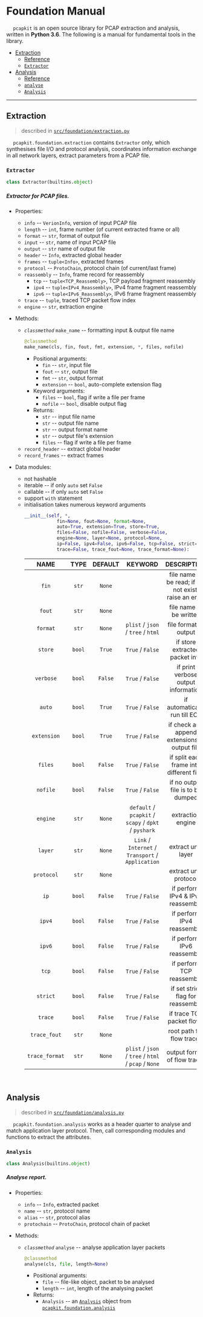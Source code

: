 # Foundation Manual

&emsp; `pcapkit` is an open source library for PCAP extraction and analysis, written in __Python 3.6__. The following is a manual for fundamental tools in the library.

 - [Extraction](#extraction)
    * [Reference](https://github.com/JarryShaw/pcapkit/tree/master/src/foundation/extraction.py)
    * [`Extractor`](#extractor)
 - [Analysis](#analysis)
    * [Reference](https://github.com/JarryShaw/pcapkit/tree/master/src/foundation/analysis.py)
    * [`analyse`](#analyse)
    * [`Analysis`](#class-analysis)

---

## Extraction

 > described in [`src/foundation/extraction.py`](https://github.com/JarryShaw/pcapkit/tree/master/src/foundation/extraction.py)

&emsp; `pcapkit.foundation.extraction` contains `Extractor` only, which synthesises file I/O and protocol analysis, coordinates information exchange in all network layers, extract parameters from a PCAP file.

### `Extractor`

```python
class Extractor(builtins.object)
```

##### Extractor for PCAP files.

 - Properties:
    * `info` -- `VerionInfo`, version of input PCAP file
    * `length` -- `int`, frame number (of current extracted frame or all)
    * `format` -- `str`, format of output file
    * `input` -- `str`, name of input PCAP file
    * `output` -- `str` name of output file
    * `header` -- `Info`, extracted global header
    * `frames` -- `tuple<Info>`, extracted frames
    * `protocol` -- `ProtoChain`, protocol chain (of current/last frame)
    * `reassembly` -- `Info`, frame record for reassembly
        - `tcp` -- `tuple<TCP_Reassembly>`, TCP payload fragment reassembly
        - `ipv4` -- `tuple<IPv4_Reassembly>`, IPv4 frame fragment reassembly
        - `ipv6` -- `tuple<IPv6_Reassembly>`, IPv6 frame fragment reassembly
    * `trace` -- `tuple`, traced TCP packet flow index
    * `engine` -- `str`, extraction engine

 - Methods:
    * *`classmethod`* `make_name` -- formatting input & output file name
        ```python
        @classmethod
        make_name(cls, fin, fout, fmt, extension, *, files, nofile)
        ```
        - Positional arguments:
            * `fin` -- `str`, input file
            * `fout` -- `str`, output file
            * `fmt` -- `str`, output format
            * `extension` -- `bool`, auto-complete extension flag
        - Keyword arguments:
            * `files` -- `bool`, flag if write a file per frame
            * `nofile` -- `bool`, disable output flag
        - Returns:
            * `str` -- input file name
            * `str` -- output file name
            * `str` -- output format name
            * `str` -- output file's extension
            * `files` -- flag if write a file per frame
    * `record_header` -- extract global header
    * `record_frames` -- extract frames

 - Data modules:
    * not hashable
    * iterable -- if only `auto` set `False`
    * callable -- if only `auto` set `False`
    * support `with` statement
    * initialisation takes numerous keyword arguments
        ```python
        __init__(self, *,
                    fin=None, fout=None, format=None,                           # basic settings
                    auto=True, extension=True, store=True,                      # internal settings
                    files=False, nofile=False, verbose=False,                   # output settings
                    engine=None, layer=None, protocol=None,                     # extraction settings
                    ip=False, ipv4=False, ipv6=False, tcp=False, strict=False,  # reassembly settings
                    trace=False, trace_fout=None, trace_format=None):           # trace settings
        ```
        |      NAME      |  TYPE  | DEFAULT |                       KEYWORD                        |                       DESCRIPTION                       |
        | :------------: | :----: | :-----: | :--------------------------------------------------: | :-----------------------------------------------------: |
        |     `fin`      | `str`  | `None`  |                                                      | file name to be read; if file not exist, raise an error |
        |     `fout`     | `str`  | `None`  |                                                      |                 file name to be written                 |
        |    `format`    | `str`  | `None`  |          `plist` / `json` / `tree` / `html`          |                  file format of output                  |
        |    `store`     | `bool` | `True`  |                   `True` / `False`                   |             if store extracted packet info              |
        |   `verbose`    | `bool` | `False` |                   `True` / `False`                   |           if print verbose output information           |
        |     `auto`     | `bool` | `True`  |                   `True` / `False`                   |              if automatically run till EOF              |
        |  `extension`   | `bool` | `True`  |                   `True` / `False`                   |      if check and append extensions to output file      |
        |    `files`     | `bool` | `False` |                   `True` / `False`                   |        if split each frame into different files         |
        |    `nofile`    | `bool` | `False` |                   `True` / `False`                   |            if no output file is to be dumped            |
        |    `engine`    | `str`  | `None`  | `default` / `pcapkit` / `scapy` / `dpkt` / `pyshark`  |                    extraction engine                    |
        |     `layer`    | `str`  | `None`  |  `Link` / `Internet` / `Transport` / `Application`   |                   extract until layer                   |
        |   `protocol`   | `str`  | `None`  |                                                      |                  extract until protocol                 |
        |      `ip`      | `bool` | `False` |                   `True` / `False`                   |            if perform IPv4 & IPv6 reassembly            |
        |     `ipv4`     | `bool` | `False` |                   `True` / `False`                   |               if perform IPv4 reassembly                |
        |     `ipv6`     | `bool` | `False` |                   `True` / `False`                   |               if perform IPv6 reassembly                |
        |     `tcp`      | `bool` | `False` |                   `True` / `False`                   |                if perform TCP reassembly                |
        |    `strict`    | `bool` | `False` |                   `True` / `False`                   |            if set strict flag for reassembly            |
        |    `trace`     | `bool` | `False` |                   `True` / `False`                   |                if trace TCP packet flows                |
        |  `trace_fout`  | `str`  | `None`  |                                                      |                root path for flow tracer                |
        | `trace_format` | `str`  | `None`  | `plist` / `json` / `tree` / `html` / `pcap` / `None` |              output format of flow tracer               |

&nbsp;

## Analysis

 > described in [`src/foundation/analysis.py`](https://github.com/JarryShaw/pcapkit/tree/master/src/foundation/analysis.py)

&emsp; `pcapkit.foundation.analysis` works as a header quarter to analyse and match application layer protocol. Then, call corresponding modules and functions to extract the attributes.

<a name="class-analysis"> </a>

### `Analysis`

```python
class Analysis(builtins.object)
```

##### Analyse report.

 - Properties:
    * `info` -- `Info`, extracted packet
    * `name` -- `str`, protocol name
    * `alias` -- `str`, protocol alias
    * `protochain` -- `ProtoChain`, protocol chain of packet

 - Methods:
    * *`classmethod`* `analyse` -- analyse application layer packets
        ```python
        @classmethod
        analyse(cls, file, length=None)
        ```
        - Positional arguments:
           * `file` -- file-like object, packet to be analysed
           * `length` -- `int`, length of the analysing packet
        - Returns:
           * `Analysis` -- an [`Analysis`](#class-analysis) object from [`pcapkit.foundation.analysis`](#analysis)
